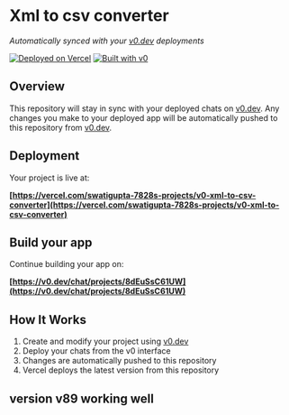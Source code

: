 # Xml to csv converter

*Automatically synced with your [v0.dev](https://v0.dev) deployments*

[![Deployed on Vercel](https://img.shields.io/badge/Deployed%20on-Vercel-black?style=for-the-badge&logo=vercel)](https://vercel.com/swatigupta-7828s-projects/v0-xml-to-csv-converter)
[![Built with v0](https://img.shields.io/badge/Built%20with-v0.dev-black?style=for-the-badge)](https://v0.dev/chat/projects/8dEuSsC61UW)

## Overview

This repository will stay in sync with your deployed chats on [v0.dev](https://v0.dev).
Any changes you make to your deployed app will be automatically pushed to this repository from [v0.dev](https://v0.dev).

## Deployment

Your project is live at:

**[https://vercel.com/swatigupta-7828s-projects/v0-xml-to-csv-converter](https://vercel.com/swatigupta-7828s-projects/v0-xml-to-csv-converter)**

## Build your app

Continue building your app on:

**[https://v0.dev/chat/projects/8dEuSsC61UW](https://v0.dev/chat/projects/8dEuSsC61UW)**

## How It Works

1. Create and modify your project using [v0.dev](https://v0.dev)
2. Deploy your chats from the v0 interface
3. Changes are automatically pushed to this repository
4. Vercel deploys the latest version from this repository


## version v89 working well
